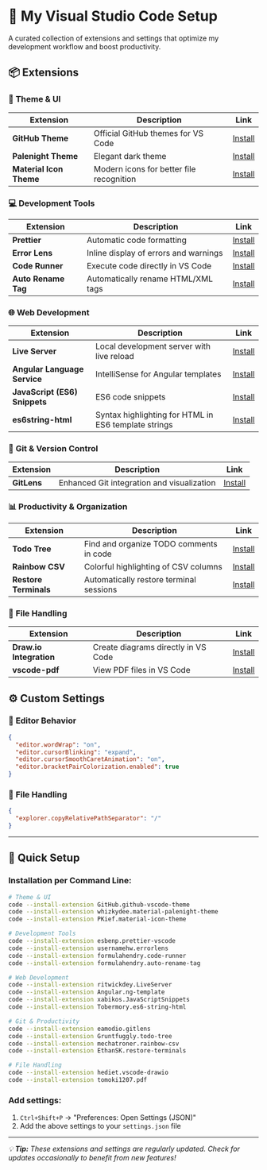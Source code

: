 # 🚀 My Visual Studio Code Setup

A curated collection of extensions and settings that optimize my development workflow and boost productivity.

## 📦 Extensions

### 🎨 **Theme & UI**
| Extension | Description | Link |
|-----------|-------------|------|
| **GitHub Theme** | Official GitHub themes for VS Code | [Install](https://marketplace.visualstudio.com/items?itemName=GitHub.github-vscode-theme) |
| **Palenight Theme** | Elegant dark theme | [Install](https://marketplace.visualstudio.com/items?itemName=whizkydee.material-palenight-theme) |
| **Material Icon Theme** | Modern icons for better file recognition | [Install](https://marketplace.visualstudio.com/items?itemName=PKief.material-icon-theme) |

### 💻 **Development Tools**
| Extension | Description | Link |
|-----------|-------------|------|
| **Prettier** | Automatic code formatting | [Install](https://marketplace.visualstudio.com/items?itemName=esbenp.prettier-vscode) |
| **Error Lens** | Inline display of errors and warnings | [Install](https://marketplace.visualstudio.com/items?itemName=usernamehw.errorlens) |
| **Code Runner** | Execute code directly in VS Code | [Install](https://marketplace.visualstudio.com/items?itemName=formulahendry.code-runner) |
| **Auto Rename Tag** | Automatically rename HTML/XML tags | [Install](https://marketplace.visualstudio.com/items?itemName=formulahendry.auto-rename-tag) |

### 🌐 **Web Development**
| Extension | Description | Link |
|-----------|-------------|------|
| **Live Server** | Local development server with live reload | [Install](https://marketplace.visualstudio.com/items?itemName=ritwickdey.LiveServer) |
| **Angular Language Service** | IntelliSense for Angular templates | [Install](https://marketplace.visualstudio.com/items?itemName=Angular.ng-template) |
| **JavaScript (ES6) Snippets** | ES6 code snippets | [Install](https://marketplace.visualstudio.com/items?itemName=xabikos.JavaScriptSnippets) |
| **es6string-html** | Syntax highlighting for HTML in ES6 template strings | [Install](https://marketplace.visualstudio.com/items?itemName=Tobermory.es6-string-html) |

### 🔧 **Git & Version Control**
| Extension | Description | Link |
|-----------|-------------|------|
| **GitLens** | Enhanced Git integration and visualization | [Install](https://marketplace.visualstudio.com/items?itemName=eamodio.gitlens) |

### 📊 **Productivity & Organization**
| Extension | Description | Link |
|-----------|-------------|------|
| **Todo Tree** | Find and organize TODO comments in code | [Install](https://marketplace.visualstudio.com/items?itemName=Gruntfuggly.todo-tree) |
| **Rainbow CSV** | Colorful highlighting of CSV columns | [Install](https://marketplace.visualstudio.com/items?itemName=mechatroner.rainbow-csv) |
| **Restore Terminals** | Automatically restore terminal sessions | [Install](https://marketplace.visualstudio.com/items?itemName=EthanSK.restore-terminals) |

### 📄 **File Handling**
| Extension | Description | Link |
|-----------|-------------|------|
| **Draw.io Integration** | Create diagrams directly in VS Code | [Install](https://marketplace.visualstudio.com/items?itemName=hediet.vscode-drawio) |
| **vscode-pdf** | View PDF files in VS Code | [Install](https://marketplace.visualstudio.com/items?itemName=tomoki1207.pdf) |

## ⚙️ **Custom Settings**

### 🎯 **Editor Behavior**
```json
{
  "editor.wordWrap": "on",
  "editor.cursorBlinking": "expand",
  "editor.cursorSmoothCaretAnimation": "on",
  "editor.bracketPairColorization.enabled": true
}
```

### 📁 **File Handling**
```json
{
  "explorer.copyRelativePathSeparator": "/"
}
```

---

## 🚀 **Quick Setup**

### Installation per Command Line:
```bash
# Theme & UI
code --install-extension GitHub.github-vscode-theme
code --install-extension whizkydee.material-palenight-theme
code --install-extension PKief.material-icon-theme

# Development Tools
code --install-extension esbenp.prettier-vscode
code --install-extension usernamehw.errorlens
code --install-extension formulahendry.code-runner
code --install-extension formulahendry.auto-rename-tag

# Web Development
code --install-extension ritwickdey.LiveServer
code --install-extension Angular.ng-template
code --install-extension xabikos.JavaScriptSnippets
code --install-extension Tobermory.es6-string-html

# Git & Productivity
code --install-extension eamodio.gitlens
code --install-extension Gruntfuggly.todo-tree
code --install-extension mechatroner.rainbow-csv
code --install-extension EthanSK.restore-terminals

# File Handling
code --install-extension hediet.vscode-drawio
code --install-extension tomoki1207.pdf
```

### Add settings:
1. `Ctrl+Shift+P` → "Preferences: Open Settings (JSON)"
2. Add the above settings to your `settings.json` file

---

*💡 **Tip:** These extensions and settings are regularly updated. Check for updates occasionally to benefit from new features!*
